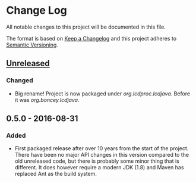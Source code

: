 # Change Log
All notable changes to this project will be documented in this file.

The format is based on [Keep a Changelog](http://keepachangelog.com/)
and this project adheres to [Semantic Versioning](http://semver.org/).

## [Unreleased]

### Changed

- Big rename! Project is now packaged under *org.lcdproc.lcdjava*.
  Before it was *org.boncey.lcdjava*.

## 0.5.0 - 2016-08-31
### Added
- First packaged release after over 10 years from the start of the
  project. There have been no major API changes in this version
  compared to the old unreleased code, but there is probably some minor
  thing that is different. It does however require a modern JDK (1.8)
  and Maven has replaced Ant as the build system.

[Unreleased]: https://github.com/lcdproc/lcdjava/compare/v0.5.0...HEAD
